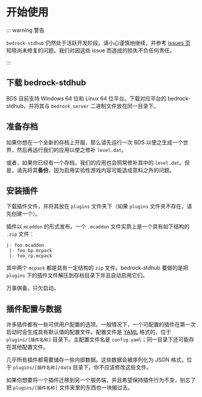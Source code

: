 # 开始使用

::: warning 警告

`bedrock-stdhub` 仍然处于活跃开发阶段。请小心谨慎地继续，并参考 [issues 页](https://github.com/bedrock-stdhub/bedrock-stdhub/issues) 知晓尚未修复的问题。我们对因这些 issue 而造成的损失不负任何责任。

:::

## 下载 bedrock-stdhub

BDS 目前支持 Windows 64 位和 Linux 64 位平台。下载对应平台的 bedrock-stdhub，并将其与 `bedrock_server` 二进制文件放在同一目录下。

## 准备存档

如果你想在一个全新的存档上开服，那么请先运行一次 BDS 以使之生成一个世界，然后再运行我们的应用以使之修补 `level.dat`。

或者，如果你已经有一个存档，我们的应用也会照常修补其中的 `level.dat`。但是，请先将其**备份**，因为启用实验性游戏内容可能造成意料之外的问题。

## 安装插件

下载插件文件，并将其放在 `plugins` 文件夹下（如果 `plugins` 文件夹不存在，请先创建一个）。

插件以 `mcaddon` 的形式发布。一个 `.mcaddon` 文件实质上是一个具有如下结构的 `.zip` 文件：
```
|- foo.mcaddon
 |- foo_bp.mcpack
 |- foo_rp.mcpack
```
其中两个 `mcpack` 都是具有一定结构的 `zip` 文件。bedrock-stdhub 要做的是把 `plugins` 下的插件文件解压到存档目录下并且自动启用它们。

万事俱备，只欠启动。

## 插件配置与数据

许多插件都有一些可供用户配置的选项。一般情况下，一个可配置的插件在第一次启动时会生成具有默认值的配置文件。配置文件是 [YAML](https://yaml.org/) 格式的，位于 `plugins/[插件名称]` 目录下。主配置文件名是 `config.yaml`；同一目录下还可能存在其他配置文件。

几乎所有插件都需要储存一些内部数据。这些数据会被序列化为 JSON 格式，位于 `plugins/[插件名称]/data` 目录下。你不应该修改这些文件。

如果你想要将一个插件迁移到另一个服务端，并且希望保持插件行为不变，别忘了把 `plugins/[插件名称]` 文件夹里的东西也一块搬过去。
